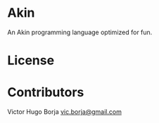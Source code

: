 Akin
====

An Akin programming language optimized for fun.

License
=======

Contributors
============

Victor Hugo Borja <vic.borja@gmail.com>

